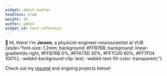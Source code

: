 ```yaml
---
widget: about.avatar
headless: true
weight: 10
author: admin
widget_id: test-reference
---
```

👋 Hi, there! I'm **Jeroen**, a physicist-engineer-neuroscientist at VUB
{style="font-size: 1.2rem; background: #FFB76B; background: linear-gradient(to right, #FFB76B 0%, #FFA73D 30%, #FF7C00 60%, #FF7F04 100%); -webkit-background-clip: text; -webkit-text-fill-color: transparent;"}

Check out my [resumé](/about/) and ongoing projects below!